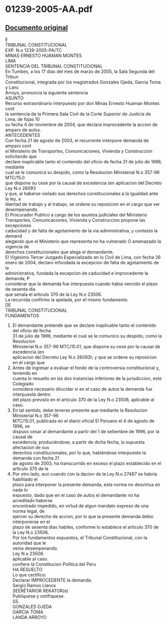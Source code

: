 
01239-2005-AA.pdf
=================
  
[Documento original](https://tc.gob.pe/jurisprudencia/2006/01239-2005-AA.pdf)  
---  
E  
TRIBUNAL CONSTITUCIONAL  
EXP. N.o 1239-2005-PA/TC  
MINAS ERNESTO HUAMAN MONTES  
LIMA  
SENTENCIA DEL TRIBUNAL CONSTITUCIONAL  
En Tumbes, a los 17 dias del mes de marzo de 2005, la Sala Segunda del Tribun  
Constitucional, integrada por los magistrados Gonzales Ojeda, Garcia Toma y Lanc  
Arroyo, pronuncia la siguiente sentencia  
ASUNTO  
Recurso extraordinario interpuesto por don Minas Ernesto Huaman Montes cont  
la sentencia de la Primera Sala Civil de la Corte Superior de Justicia de Lima, de fojas 10  
su fecha 4 de noviembre de 2004, que declara improcedente la accion de amparo de autos.  
ANTECEDENTES  
Con fecha 21 de agosto de 2003, el recurrente interpone demanda de amparo cont  
el Ministerio de Transportes, Comunicaciones, Vivienda y Construccion solicitando que  
declare inaplicable tanto el contenido del oficio de fecha 31 de julio de 1996, mediante  
cual se le comunica su despido, como la Resolucion Ministerial N.o 357-96 MTC/15.0  
que dispone su cese por la causal de excedencia (en aplicacion del Decreto Ley N.o 26093  
y que, al haberse violado sus derechos constitucionales a la igualdad ante la ley, a  
libertad de trabajo y al trabajo, se ordene su reposicion en el cargo que ver  
desempenando.  
El Procurador Publico a cargo de los asuntos judiciales del Ministerio  
Transportes, Comunicaciones, Vivienda y Construccion propone las excepciones  
caducidad y de falta de agotamiento de la via administrativa, y contesta la demand  
alegando que el Ministerio que representa no ha vulnerado O amenazado la vigencia de  
derechos constitucionales que alega el demandante.  
El Vigésimo Tercer Juzgado Especializado en lo Civil de Lima, con fecha 26  
enero de 2004, declaro infundada la excepcion de falta de agotamiento de la  
administrativa, fundada la excepcion de caducidad e improcedente la demanda, P  
considerar que la demanda fue interpuesta cuando habia vencido el plazo de sesenta dia  
que senala el articulo 370 de la Ley N.o 23506.  
La recurrida confirmo la apelada, por el mismo fundamento.  
DE  
TRIBUNAL CONSTITUCIONAL  
FUNDAMENTOS  
1. El demandante pretende que se declare inaplicable tanto el contenido del oficio de fecha  
31 de julio de 1996, mediante el cual se le comunico su despido, como la Resolucion  
Ministerial N.o 357-96 MTC/15.01, que dispone su cese por la causal de excedencia (en  
aplicacion del Decreto Ley N.o 26093); y que se ordene su reposicion en el cargo que  
2. Antes de ingresar a evaluar el fondo de la controversia constitucional y, teniendo en  
cuenta lo resuelto en las dos instancias inferiores de la jurisdiccion, este Colegiado  
considera necesario dilucidar si en el caso de autos la demanda fue interpuesta dentro  
del plazo previsto en el articulo 370 de la Ley N.o 23506, aplicable al caso.  
3. En tal sentido, debe tenerse presente que mediante la Resolucion Ministerial N.o 357-96  
MTC/15.01, publicada en el diario oficial El Peruano el 4 de agosto de 1996, se  
dispuso cesar al demandante a partir del 1 de setiembre de 1996, por la causal de  
excedencia; produciéndose, a partir de dicha fecha, la supuesta afectacion de sus  
derechos constitucionales, por lo que, habiéndose interpuesto la demanda con fecha 21  
de agosto de 2003, ha transcurrido en exceso el plazo establecido en el articulo 370 de la  
4. Por otro lado, aun cuando con la dacion de la Ley N.o 27487 se habria habilitado el  
plazo para interponer la presente demanda, esta norma no desvirtua en nada lo  
expuesto, dado que en el caso de autos el demandante no ha acreditado haberse  
encontrado impedido, en virtud de algun mandato expreso de una norma legal, de  
ejercer su derecho de accion, por lo que la presente demanda debio interponerse en el  
plazo de sesenta dias habiles, conforme lo establece el articulo 370 de la Ley N.o 23506,  
Por los fundamentos expuestos, el Tribunal Constitucional, con la autoridad que le  
venia desempenando.  
Ley N.o 23506.  
aplicable al caso.  
confiere la Constitucion Politica del Peru  
HA RESUELTO  
Lo que certifico:  
Declarar IMPROCEDENTE la demanda.  
Sergio Ramos Llanos  
SEERÉTARIOR REKATOR(e)  
Publiquese y notifiquese.  
SS.  
GONZALES OJEDA  
GARCIA TOMA  
LANDA ARROYO